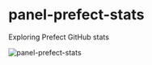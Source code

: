 # panel-prefect-stats

Exploring Prefect GitHub stats

![panel-prefect-stats](https://user-images.githubusercontent.com/15331990/201548467-cfe3aa01-6ea9-4244-ae39-927d93a94e77.gif)
